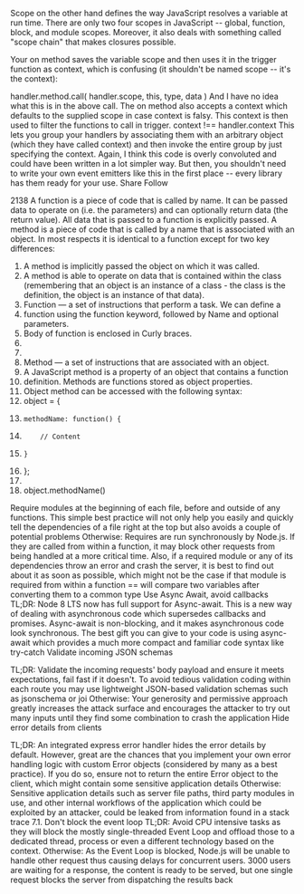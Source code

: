 Scope on the other hand defines the way JavaScript resolves a variable at run time. There are only two four scopes in JavaScript -- global, function, block, and module scopes. Moreover, it also deals with something called "scope chain" that makes closures possible.
 
Your on method saves the variable scope and then uses it in the trigger function as context, which is confusing (it shouldn't be named scope -- it's the context):

handler.method.call(
    handler.scope, this, type, data
)
And I have no idea what this is in the above call.
The on method also accepts a context which defaults to the supplied scope in case context is falsy. This context is then used to filter the functions to call in trigger.
context !== handler.context
This lets you group your handlers by associating them with an arbitrary object (which they have called context) and then invoke the entire group by just specifying the context.
Again, I think this code is overly convoluted and could have been written in a lot simpler way. But then, you shouldn't need to write your own event emitters like this in the first place -- every library has them ready for your use.
Share
Follow


2138
A function is a piece of code that is called by name. It can be passed data to operate on (i.e. the parameters) and can optionally return data (the return value). All data that is passed to a function is explicitly passed.
A method is a piece of code that is called by a name that is associated with an object. In most respects it is identical to a function except for two key differences:
1.	A method is implicitly passed the object on which it was called.
2.	A method is able to operate on data that is contained within the class (remembering that an object is an instance of a class - the class is the definition, the object is an instance of that data).
3.	Function — a set of instructions that perform a task. We can define a 
4.	function using the function keyword, followed by Name and optional parameters. 
5.	Body of function is enclosed in Curly braces.
6.	
7.	
8.	Method — a set of instructions that are associated with an object. 
9.	A JavaScript method is a property of an object that contains a function 
10.	definition. Methods are functions stored as object properties.
11.	Object method can be accessed with the following syntax:
12.	object = {
13.	    methodName: function() {
14.	        // Content
15.	    }
16.	};
17.	
18.	object.methodName()




Require modules at the beginning of each file, before and outside of any functions. This simple best practice will not only help you easily and quickly tell the dependencies of a file right at the top but also avoids a couple of potential problems
Otherwise: Requires are run synchronously by Node.js. If they are called from within a function, it may block other requests from being handled at a more critical time. Also, if a required module or any of its dependencies throw an error and crash the server, it is best to find out about it as soon as possible, which might not be the case if that module is required from within a function
== will compare two variables after converting them to a common type
Use Async Await, avoid callbacks
TL;DR: Node 8 LTS now has full support for Async-await. This is a new way of dealing with asynchronous code which supersedes callbacks and promises. Async-await is non-blocking, and it makes asynchronous code look synchronous. The best gift you can give to your code is using async-await which provides a much more compact and familiar code syntax like try-catch
Validate incoming JSON schemas
   
TL;DR: Validate the incoming requests' body payload and ensure it meets expectations, fail fast if it doesn't. To avoid tedious validation coding within each route you may use lightweight JSON-based validation schemas such as jsonschema or joi
Otherwise: Your generosity and permissive approach greatly increases the attack surface and encourages the attacker to try out many inputs until they find some combination to crash the application
Hide error details from clients
 
TL;DR: An integrated express error handler hides the error details by default. However, great are the chances that you implement your own error handling logic with custom Error objects (considered by many as a best practice). If you do so, ensure not to return the entire Error object to the client, which might contain some sensitive application details
Otherwise: Sensitive application details such as server file paths, third party modules in use, and other internal workflows of the application which could be exploited by an attacker, could be leaked from information found in a stack trace
 7.1. Don't block the event loop
TL;DR: Avoid CPU intensive tasks as they will block the mostly single-threaded Event Loop and offload those to a dedicated thread, process or even a different technology based on the context.
Otherwise: As the Event Loop is blocked, Node.js will be unable to handle other request thus causing delays for concurrent users. 3000 users are waiting for a response, the content is ready to be served, but one single request blocks the server from dispatching the results back

